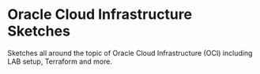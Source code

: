 # Oracle Cloud Infrastructure Sketches

Sketches all around the topic of Oracle Cloud Infrastructure (OCI) including LAB
setup, Terraform and more.
